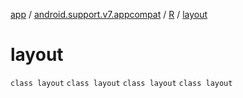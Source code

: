 [app](../../../index.md) / [android.support.v7.appcompat](../../index.md) / [R](../index.md) / [layout](.)

# layout

`class layout`
`class layout`
`class layout`
`class layout`